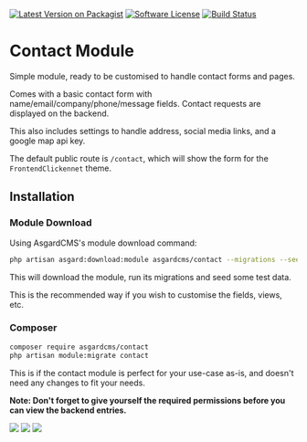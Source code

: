 [![Latest Version on Packagist](https://img.shields.io/packagist/v/asgardcms/contact.svg?style=flat-square)](https://packagist.org/packages/asgardcms/contact)
[![Software License](https://img.shields.io/badge/license-MIT-brightgreen.svg?style=flat-square)](LICENSE.md)
[![Build Status](https://img.shields.io/travis/AsgardCms/Contact/master.svg?style=flat-square)](https://travis-ci.org/AsgardCms/Contact)


# Contact Module

Simple module, ready to be customised to handle contact forms and pages.

Comes with a basic contact form with name/email/company/phone/message fields. Contact requests are displayed on the backend.

This also includes settings to handle address, social media links, and a google map api key.

The default public route is `/contact`, which will show the form for the `FrontendClickennet` theme.


## Installation

### Module Download

Using AsgardCMS's module download command:

``` bash
php artisan asgard:download:module asgardcms/contact --migrations --seeds
```

This will download the module, run its migrations and seed some test data.

This is the recommended way if you wish to customise the fields, views, etc.

### Composer

``` bash
composer require asgardcms/contact
php artisan module:migrate contact
```

This is if the contact module is perfect for your use-case as-is, and doesn't need any changes to fit your needs.

**Note: Don't forget to give yourself the required permissions before you can view the backend entries.**


![](https://cldup.com/v41guA8CAg-3000x3000.png)
![](https://cldup.com/o-G0mAB4Ge-2000x2000.png)
![](https://cldup.com/uKwiCix0qX-1200x1200.png)
